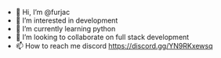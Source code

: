 - 👋 Hi, I’m @furjac
- 👀 I’m interested in development
- 🌱 I’m currently learning python
- 💞️ I’m looking to collaborate on full stack development
- 📫 How to reach me discord https://discord.gg/YN9RKxewsq

<!---
furjac/furjac is a ✨ special ✨ repository because its `README.md` (this file) appears on your GitHub profile.
You can click the Preview link to take a look at your changes.
--->
